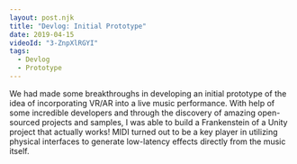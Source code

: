 ```yaml
---
layout: post.njk
title: "Devlog: Initial Prototype"
date: 2019-04-15
videoId: "3-ZnpXlRGYI"
tags:
  - Devlog
  - Prototype
---
```

We had made some breakthroughs in developing an initial prototype of the idea of incorporating VR/AR into a live music performance. With help of some incredible developers and through the discovery of amazing open-sourced projects and samples, I was able to build a Frankenstein of a Unity project that actually works! MIDI turned out to be a key player in utilizing physical interfaces to generate low-latency effects directly from the music itself.
